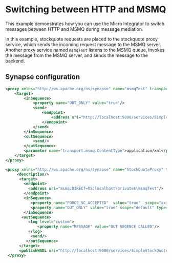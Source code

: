 # Switching between HTTP and MSMQ

This example demonstrates how you can use the Micro Integrator to switch messages between HTTP and MSMQ during message mediation.

In this example, stockquote requests are placed to the stockquote proxy service, which sends the incoming request message to the MSMQ server. Another proxy service named `msmqTest` listens to the MSMQ queue, invokes the message from the MSMQ server, and sends the message to the backend. 

## Synapse configuration

```xml tab='MSMQ Test proxy'
<proxy xmlns="http://ws.apache.org/ns/synapse" name="msmqTest" transports="msmq" startOnLoad="true">
    <target>
        <inSequence>
            <property name="OUT_ONLY" value="true"/>
            <send>
                <endpoint>
                    <address uri="http://localhost:9000/services/SimpleStockQuoteService"/>
                </endpoint>
            </send>
        </inSequence>
        <outSequence>
            <send/>
        </outSequence>
        <parameter name="transport.msmq.ContentType">application/xml</parameter>
    </target>
</proxy>
```

```xml tab='StockQuote proxy'
<proxy xmlns="http://ws.apache.org/ns/synapse" name="StockQuoteProxy" transports="http" startOnLoad="true" trace="disable">
     <description/>
      <target>
        <endpoint>
          <address uri="msmq:DIRECT=OS:localhost\private$\msmqTest"/>
        </endpoint>
        <inSequence>
           <property name="FORCE_SC_ACCEPTED"  value="true"  scope="axis2"  type="STRING"/>
           <property name="OUT_ONLY" value="true" scope="default" type="STRING"/>
        </inSequence>
       <outSequence>
          <log level="custom">
              <property name="MESSAGE" value="OUT SEQENCE CALLED"/>
          </log>
           <send/>
         </outSequence>
      </target>
      <publishWSDL uri="http://localhost:9000/services/SimpleStockQuoteService?wsdl"/>
 </proxy>
```

<!--
## Build and run

**Prerequisites:**

!!! Info
    Make sure that the given MSMQ sample is ONLY working on windows environment, since it invokes Microsoft C++ API for MSMQ via JNI invocation.

-   Start the Axis2 server and deploy the SimpleStockQuoteService (Refer
    steps above).

-   Download the
    `                       axis2-transport-msmq-2.0.0-wso2v2.jar                     `
    file and add it to the `           <EI_HOME>/dropins          `
    directory. This file provides the JNI invocation required by MSMQ
    bridging.

-   Please make sure MQ is installed and running. For more information
    please refer <http://msdn.microsoft.com/en-us/library/aa967729.aspx>
    .

-   Make sure that you have installed Visual C++ 2008 (VC9), it works
    with Microsoft Visual Studio 2008 Express.

For a default MSMQ v4.0 installation, you may place following in the
Axis2 transport sender/ listener configuration at
`         repository/conf/axis2/axis2.xml        ` as,

```xml
<transportSender name="msmq"class="org.apache.axis2.transport.msmq.MSMQSender"/>
<transportReceiver name="msmq" class="org.apache.axis2.transport.msmq.MSMQListener">    
    <parameter name="msmq.receiver.host" locked="false">localhost</parameter>
</transportReceiver>
```

Invoke the sample as follows,

``` java
ant stockquote -Daddurl=http://localhost:8280/services/StockQuoteProxy -Dmode=placeorder -Dsymbol=MSFT
```

The sample Axis2 server console will print a message indicating that it
has accepted the order as follows,

``` java
Accepted order for : 18406 stocks of MSFT at $ 83.58806051152119
```

Above samples works as follows,
-->